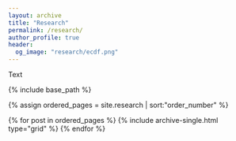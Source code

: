 ```yaml
---
layout: archive
title: "Research"
permalink: /research/
author_profile: true
header:
  og_image: "research/ecdf.png"
---
```


Text


<nbsp>

{% include base_path %}
  
{% assign ordered_pages = site.research | sort:"order_number" %}

{% for post in ordered_pages %}
  {% include archive-single.html type="grid" %}
{% endfor %}
